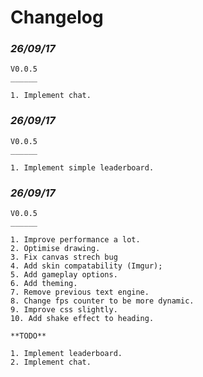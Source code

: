 # Changelog

### **_26/09/17_**

```MD
V0.0.5
______

1. Implement chat.
```

### **_26/09/17_**

```MD
V0.0.5
______

1. Implement simple leaderboard.
```

### **_26/09/17_**
```MD
V0.0.5
______

1. Improve performance a lot.
2. Optimise drawing.
3. Fix canvas strech bug
4. Add skin compatability (Imgur);
5. Add gameplay options.
6. Add theming.
7. Remove previous text engine.
8. Change fps counter to be more dynamic.
9. Improve css slightly.
10. Add shake effect to heading.

**TODO**

1. Implement leaderboard.
2. Implement chat.
```
